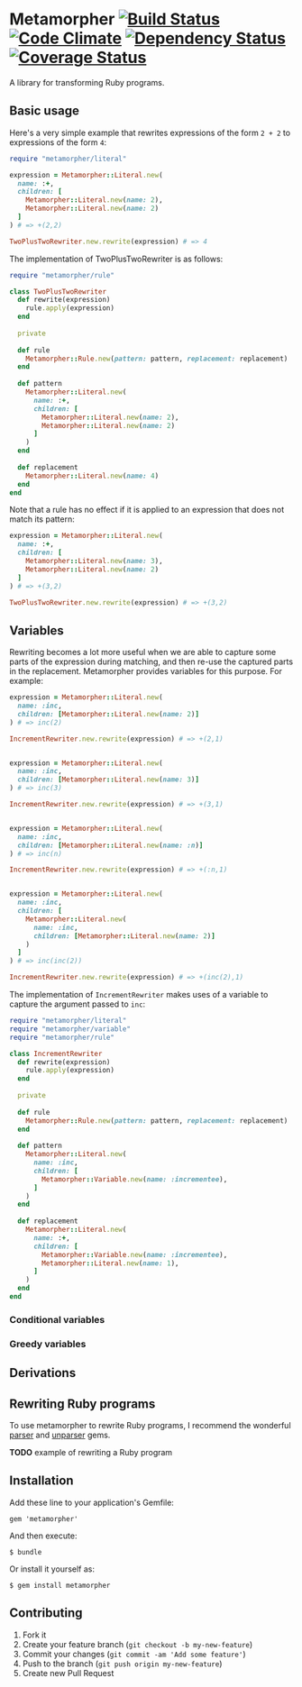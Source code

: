 # Metamorpher [![Build Status](https://travis-ci.org/mutiny/metamorpher.png)](https://travis-ci.org/mutiny/metamorpher) [![Code Climate](https://codeclimate.com/github/mutiny/metamorpher.png)](https://codeclimate.com/github/mutiny/metamorpher) [![Dependency Status](https://gemnasium.com/mutiny/metamorpher.png)](https://gemnasium.com/mutiny/metamorpher) [![Coverage Status](https://coveralls.io/repos/mutiny/metamorpher/badge.png?branch=master)](https://coveralls.io/r/mutiny/metamorpher?branch=master)

A library for transforming Ruby programs.

## Basic usage

Here's a very simple example that rewrites expressions of the form `2 + 2` to expressions of the form `4`:

```ruby
require "metamorpher/literal"

expression = Metamorpher::Literal.new(
  name: :+,
  children: [
    Metamorpher::Literal.new(name: 2),
    Metamorpher::Literal.new(name: 2)
  ]
) # => +(2,2)

TwoPlusTwoRewriter.new.rewrite(expression) # => 4
```
    
The implementation of TwoPlusTwoRewriter is as follows:

```ruby
require "metamorpher/rule"

class TwoPlusTwoRewriter
  def rewrite(expression)
    rule.apply(expression)
  end
  
  private
  
  def rule
    Metamorpher::Rule.new(pattern: pattern, replacement: replacement)
  end
  
  def pattern
    Metamorpher::Literal.new(
      name: :+,
      children: [
        Metamorpher::Literal.new(name: 2),
        Metamorpher::Literal.new(name: 2)
      ]
    )
  end
  
  def replacement
    Metamorpher::Literal.new(name: 4)
  end
end
```

Note that a rule has no effect if it is applied to an expression that does not match its pattern:

```ruby
expression = Metamorpher::Literal.new(
  name: :+,
  children: [
    Metamorpher::Literal.new(name: 3),
    Metamorpher::Literal.new(name: 2)
  ]
) # => +(3,2)

TwoPlusTwoRewriter.new.rewrite(expression) # => +(3,2)
```

## Variables

Rewriting becomes a lot more useful when we are able to capture some parts of the expression during matching, and then re-use the captured parts in the replacement. Metamorpher provides variables for this purpose. For example:

```ruby
expression = Metamorpher::Literal.new(
  name: :inc,
  children: [Metamorpher::Literal.new(name: 2)]
) # => inc(2)

IncrementRewriter.new.rewrite(expression) # => +(2,1)


expression = Metamorpher::Literal.new(
  name: :inc,
  children: [Metamorpher::Literal.new(name: 3)]
) # => inc(3)

IncrementRewriter.new.rewrite(expression) # => +(3,1)


expression = Metamorpher::Literal.new(
  name: :inc,
  children: [Metamorpher::Literal.new(name: :n)]
) # => inc(n)

IncrementRewriter.new.rewrite(expression) # => +(:n,1)


expression = Metamorpher::Literal.new(
  name: :inc,
  children: [
    Metamorpher::Literal.new(
      name: :inc,
      children: [Metamorpher::Literal.new(name: 2)]
    )
  ]
) # => inc(inc(2))

IncrementRewriter.new.rewrite(expression) # => +(inc(2),1)
```

The implementation of `IncrementRewriter` makes uses of a variable to capture the argument passed to `inc`:

```ruby
require "metamorpher/literal"
require "metamorpher/variable"
require "metamorpher/rule"

class IncrementRewriter
  def rewrite(expression)
    rule.apply(expression)
  end
  
  private
  
  def rule
    Metamorpher::Rule.new(pattern: pattern, replacement: replacement)
  end
  
  def pattern
    Metamorpher::Literal.new(
      name: :inc,
      children: [
        Metamorpher::Variable.new(name: :incrementee),
      ]
    )
  end
  
  def replacement
    Metamorpher::Literal.new(
      name: :+,
      children: [
        Metamorpher::Variable.new(name: :incrementee),
        Metamorpher::Literal.new(name: 1),
      ]
    )
  end
end
```
    
### Conditional variables

### Greedy variables

## Derivations
    
## Rewriting Ruby programs
To use metamorpher to rewrite Ruby programs, I recommend the wonderful [parser](https://github.com/whitequark/parser) and [unparser](https://github.com/mbj/unparser) gems.

__TODO__ example of rewriting a Ruby program

## Installation

Add these line to your application's Gemfile:

    gem 'metamorpher'

And then execute:

    $ bundle

Or install it yourself as:

    $ gem install metamorpher

## Contributing

1. Fork it
2. Create your feature branch (`git checkout -b my-new-feature`)
3. Commit your changes (`git commit -am 'Add some feature'`)
4. Push to the branch (`git push origin my-new-feature`)
5. Create new Pull Request
